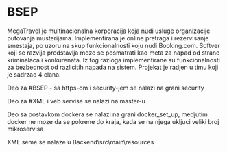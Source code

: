 # BSEP

MegaTravel je multinacionalna korporacija koja nudi usluge organizacije putovanja musterijama. 
Implementirana je online pretraga i rezervisanje smestaja, po uzoru na skup funkcionalnosti koju nudi Booking.com.
Softver koji se razvija predstavlja moze se posmatrati kao meta za napad od strane kriminalaca i konkurenata. Iz tog
razloga implementirane su funkcionalnosti za bezbednost od razlicitih napada na sistem.
Projekat je radjen u timu koji je sadrzao 4 clana.


Deo za #BSEP - sa https-om i security-jem se nalazi na grani security

Deo za #XML i veb servise se nalazi na master-u

Deo sa postavkom dockera se nalazi na grani docker_set_up, medjutim docker ne moze da se pokrene do kraja, kada se na njega ukljuci veliki broj mikroservisa

XML seme se nalaze u Backend\src\main\resources

